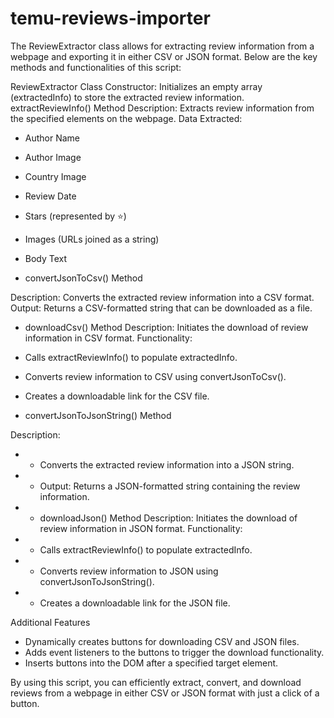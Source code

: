 # temu-reviews-importer

The ReviewExtractor class allows for extracting review information from a webpage and exporting it in either CSV or JSON format. Below are the key methods and functionalities of this script:

ReviewExtractor Class
Constructor: Initializes an empty array (extractedInfo) to store the extracted review information.
extractReviewInfo() Method
Description: Extracts review information from the specified elements on the webpage.
Data Extracted:
- Author Name
- Author Image
- Country Image
- Review Date
- Stars (represented by ⭐)
- Images (URLs joined as a string)
- Body Text


- convertJsonToCsv() Method

Description: Converts the extracted review information into a CSV format.
Output: Returns a CSV-formatted string that can be downloaded as a file.
- downloadCsv() Method
Description: Initiates the download of review information in CSV format.
Functionality:
 - Calls extractReviewInfo() to populate extractedInfo.
 - Converts review information to CSV using convertJsonToCsv().
 - Creates a downloadable link for the CSV file.


- convertJsonToJsonString() Method

Description: 
- - Converts the extracted review information into a JSON string.
- - Output: Returns a JSON-formatted string containing the review information.
- - downloadJson() Method
Description: Initiates the download of review information in JSON format.
Functionality:
- - Calls extractReviewInfo() to populate extractedInfo.
- - Converts review information to JSON using convertJsonToJsonString().
- - Creates a downloadable link for the JSON file.
  
Additional Features

- Dynamically creates buttons for downloading CSV and JSON files.
- Adds event listeners to the buttons to trigger the download functionality.
- Inserts buttons into the DOM after a specified target element.

  
By using this script, you can efficiently extract, convert, and download reviews from a webpage in either CSV or JSON format with just a click of a button.


